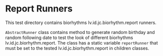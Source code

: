 # Report Runners

This test directory contains biorhythms lv.id.jc.biorhythm.report runners.

`AbstractRunner` class contains method to generate random birthday and random following date to test the look of
different biorhythms lv.id.jc.biorhythm.report. The class has a static variable `reportRunner` that must be set to the tested lv.id.jc.biorhythm.report in
children classes. 


